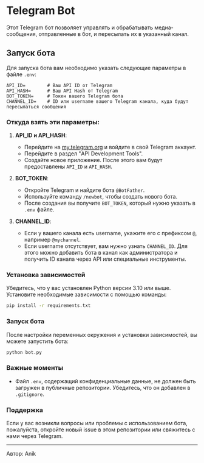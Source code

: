 
# Telegram Bot

Этот Telegram бот позволяет управлять и обрабатывать медиа-сообщения, отправленные в бот, и пересылать их в указанный канал.

## Запуск бота

Для запуска бота вам необходимо указать следующие параметры в файле `.env`:

```plaintext
API_ID=        # Ваш API ID от Telegram
API_HASH=      # Ваш API Hash от Telegram
BOT_TOKEN=     # Токен вашего Telegram бота
CHANNEL_ID=    # ID или username вашего Telegram канала, куда будут пересылаться сообщения
```

### Откуда взять эти параметры:

1. **API_ID и API_HASH**:
    - Перейдите на [my.telegram.org](https://my.telegram.org) и войдите в свой Telegram аккаунт.
    - Перейдите в раздел "API Development Tools".
    - Создайте новое приложение. После этого вам будут предоставлены `API_ID` и `API_HASH`.

2. **BOT_TOKEN**:
    - Откройте Telegram и найдите бота `@BotFather`.
    - Используйте команду `/newbot`, чтобы создать нового бота.
    - После создания вы получите `BOT_TOKEN`, который нужно указать в `.env` файле.

3. **CHANNEL_ID**:
    - Если у вашего канала есть username, укажите его с префиксом `@`, например `@mychannel`.
    - Если username отсутствует, вам нужно узнать `CHANNEL_ID`. Для этого можно добавить бота в канал как администратора и получить ID канала через API или специальные инструменты.

### Установка зависимостей

Убедитесь, что у вас установлен Python версии 3.10 или выше. Установите необходимые зависимости с помощью команды:

```bash
pip install -r requirements.txt
```

### Запуск бота

После настройки переменных окружения и установки зависимостей, вы можете запустить бота:

```bash
python bot.py
```

### Важные моменты

- Файл `.env`, содержащий конфиденциальные данные, не должен быть загружен в публичные репозитории. Убедитесь, что он добавлен в `.gitignore`.

### Поддержка

Если у вас возникли вопросы или проблемы с использованием бота, пожалуйста, откройте новый issue в этом репозитории или свяжитесь с нами через Telegram.

---

Автор: Anik

